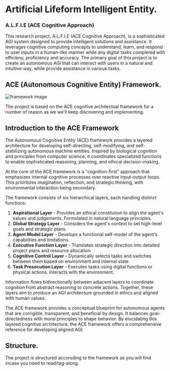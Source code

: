 # Artificial Lifeform Intelligent Entity.     
### A.L.F.I.E (ACE Cognitive Approach)

This research project, A.L.F.I.E (ACE Cognitive Approach), is a sophisticated AGI system designed to provide intelligent solutions and assistance. It leverages cognitive computing concepts to understand, learn, and respond to user inputs in a human-like manner while any digital tasks completed with efficieny, proficiency and accuracy. The primary goal of this project is to create an autonomous AGI that can interact with users in a natural and intuitive way, while provide assistance in various tasks. 

## ACE (Autonomous Cognitive Entity) Framework.
![framework image](raw.githubusercontent.com/daveshap/ACE_Framework/main/images/ACE%20Framework%20Overall%20Architecture.png)   

The project is based on the ACE cognitive architectual framework for a number of reason as we we'll keep discovering and implementing.

## Introduction to the ACE Framework

The Autonomous Cognitive Entity (ACE) framework provides a layered architecture for developing self-directing, self-modifying, and self-stabilizing autonomous machine entities. Inspired by biological cognition and principles from computer science, it coordinates specialized functions to enable sophisticated reasoning, planning, and ethical decision-making.

At the core of the ACE framework is a "cognition-first" approach that emphasizes internal cognitive processes over reactive input-output loops. This prioritizes imagination, reflection, and strategic thinking, with environmental interaction being secondary.

The framework consists of six hierarchical layers, each handling distinct functions:

1. **Aspirational Layer** - Provides an ethical constitution to align the agent's values and judgements. Formulated in natural language principles.
2. **Global Strategy Layer** - Considers the agent's context to set high-level goals and strategic plans.
3. **Agent Model Layer** - Develops a functional self-model of the agent's capabilities and limitations.
4. **Executive Function Layer** - Translates strategic direction into detailed project plans and resource allocation.
5. **Cognitive Control Layer** - Dynamically selects tasks and switches between them based on environment and internal state.
6. **Task Prosecution Layer** - Executes tasks using digital functions or physical actions. Interacts with the environment.

Information flows bidirectionally between adjacent layers to coordinate cognition from abstract reasoning to concrete actions. Together, these layers aim to produce an AGI architecture grounded in ethics and aligned with human values.

The ACE framework provides a conceptual blueprint for autonomous agents that are corrigible, transparent, and beneficial by design. It balances goal-directedness with moral principles to shape behavior. By elucidating this layered cognitive architecture, the ACE framework offers a comprehensive reference for developing aligned AGI.


## Structure.  
The project is structured accorsding to the framework as you will find incase you need to read/tag-along.   
